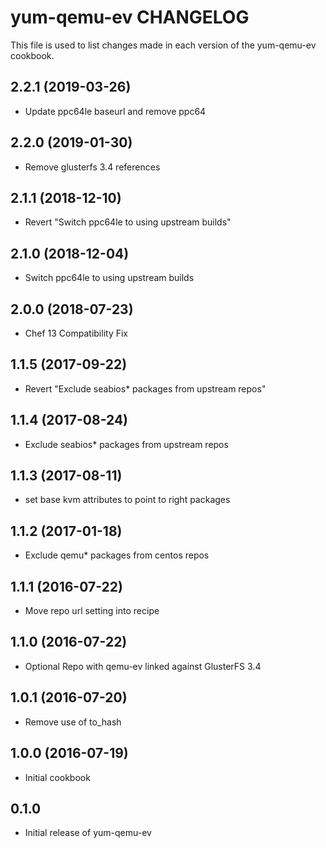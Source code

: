 yum-qemu-ev CHANGELOG
=====================
This file is used to list changes made in each version of the
yum-qemu-ev cookbook.

2.2.1 (2019-03-26)
------------------
- Update ppc64le baseurl and remove ppc64

2.2.0 (2019-01-30)
------------------
- Remove glusterfs 3.4 references

2.1.1 (2018-12-10)
------------------
- Revert "Switch ppc64le to using upstream builds"

2.1.0 (2018-12-04)
------------------
- Switch ppc64le to using upstream builds

2.0.0 (2018-07-23)
------------------
- Chef 13 Compatibility Fix

1.1.5 (2017-09-22)
------------------
- Revert "Exclude seabios* packages from upstream repos"

1.1.4 (2017-08-24)
------------------
- Exclude seabios* packages from upstream repos

1.1.3 (2017-08-11)
------------------
- set base kvm attributes to point to right packages

1.1.2 (2017-01-18)
------------------
- Exclude qemu* packages from centos repos

1.1.1 (2016-07-22)
------------------
- Move repo url setting into recipe

1.1.0 (2016-07-22)
------------------
- Optional Repo with qemu-ev linked against GlusterFS 3.4

1.0.1 (2016-07-20)
------------------
- Remove use of to_hash

1.0.0 (2016-07-19)
------------------
- Initial cookbook

0.1.0
-----
- Initial release of yum-qemu-ev

